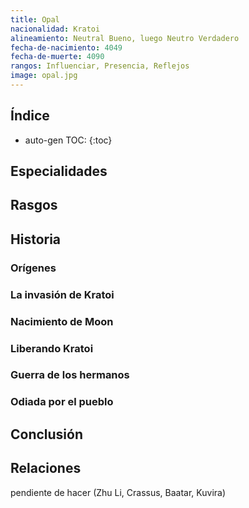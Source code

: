 ```yaml
---
title: Opal
nacionalidad: Kratoi
alineamiento: Neutral Bueno, luego Neutro Verdadero
fecha-de-nacimiento: 4049
fecha-de-muerte: 4090
rangos: Influenciar, Presencia, Reflejos
image: opal.jpg
---
```


## Índice

* auto-gen TOC:
{:toc}

## Especialidades



## Rasgos



## Historia

### Orígenes



### La invasión de Kratoi



### Nacimiento de Moon



### Liberando Kratoi



### Guerra de los hermanos



### Odiada por el pueblo



## Conclusión



## Relaciones

pendiente de hacer (Zhu Li, Crassus, Baatar, Kuvira)